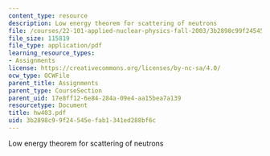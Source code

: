```yaml
---
content_type: resource
description: Low energy theorem for scattering of neutrons
file: /courses/22-101-applied-nuclear-physics-fall-2003/3b2898c99f24545efab1341ed288bf6c_hw403.pdf
file_size: 115819
file_type: application/pdf
learning_resource_types:
- Assignments
license: https://creativecommons.org/licenses/by-nc-sa/4.0/
ocw_type: OCWFile
parent_title: Assignments
parent_type: CourseSection
parent_uid: 17e8ff12-6e84-284a-09e4-aa15bea7a139
resourcetype: Document
title: hw403.pdf
uid: 3b2898c9-9f24-545e-fab1-341ed288bf6c
---
```

Low energy theorem for scattering of neutrons